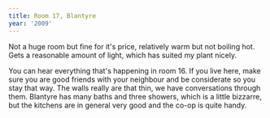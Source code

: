 ```yaml
---
title: Room 17, Blantyre
year: '2009'
---
```


Not a huge room but fine for it's price, relatively warm but not boiling hot. Gets a reasonable amount of light, which has suited my plant nicely. 

You can hear everything that's happening in room 16. If you live here, make sure you are good friends with your neighbour and be considerate so you stay that way. The walls really are that thin, we have conversations through them.  Blantyre has many baths and three showers, which is a little bizzarre, but the kitchens are in general very good  and the co-op is quite handy.
